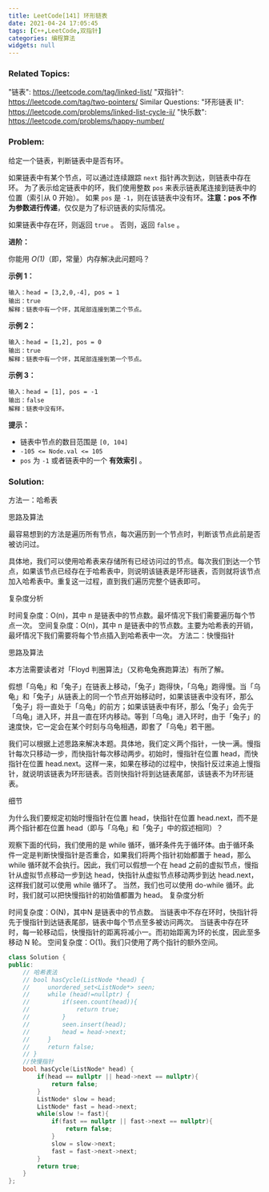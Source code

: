 ```yaml
---
title: LeetCode[141] 环形链表
date: 2021-04-24 17:05:45
tags: [C++,LeetCode,双指针]
categories: 编程算法
widgets: null
---
```


### Related Topics:

  "链表": https://leetcode.com/tag/linked-list/
  "双指针": https://leetcode.com/tag/two-pointers/
Similar Questions:
  "环形链表 II": https://leetcode.com/problems/linked-list-cycle-ii/
  "快乐数": https://leetcode.com/problems/happy-number/


### Problem:

给定一个链表，判断链表中是否有环。

如果链表中有某个节点，可以通过连续跟踪 `next` 指针再次到达，则链表中存在环。 为了表示给定链表中的环，我们使用整数 `pos` 来表示链表尾连接到链表中的位置（索引从 0 开始）。 如果 `pos` 是 `-1`，则在该链表中没有环。**注意：pos 不作为参数进行传递**，仅仅是为了标识链表的实际情况。

如果链表中存在环，则返回 `true` 。 否则，返回 `false` 。

**进阶：**

你能用 *O(1)*（即，常量）内存解决此问题吗？

**示例 1：**

```
输入：head = [3,2,0,-4], pos = 1
输出：true
解释：链表中有一个环，其尾部连接到第二个节点。
```

**示例 2：**

```
输入：head = [1,2], pos = 0
输出：true
解释：链表中有一个环，其尾部连接到第一个节点。
```

**示例 3：**

```
输入：head = [1], pos = -1
输出：false
解释：链表中没有环。
```

**提示：**

- 链表中节点的数目范围是 `[0, 104]`
- `-105 <= Node.val <= 105`
- `pos` 为 `-1` 或者链表中的一个 **有效索引** 。

<!--more-->

### Solution:



方法一：哈希表

思路及算法

最容易想到的方法是遍历所有节点，每次遍历到一个节点时，判断该节点此前是否被访问过。

具体地，我们可以使用哈希表来存储所有已经访问过的节点。每次我们到达一个节点，如果该节点已经存在于哈希表中，则说明该链表是环形链表，否则就将该节点加入哈希表中。重复这一过程，直到我们遍历完整个链表即可。

复杂度分析

时间复杂度：O(n)，其中 n 是链表中的节点数。最坏情况下我们需要遍历每个节点一次。
空间复杂度：O(n)，其中 n 是链表中的节点数。主要为哈希表的开销，最坏情况下我们需要将每个节点插入到哈希表中一次。
方法二：快慢指针

思路及算法

本方法需要读者对「Floyd 判圈算法」（又称龟兔赛跑算法）有所了解。

假想「乌龟」和「兔子」在链表上移动，「兔子」跑得快，「乌龟」跑得慢。当「乌龟」和「兔子」从链表上的同一个节点开始移动时，如果该链表中没有环，那么「兔子」将一直处于「乌龟」的前方；如果该链表中有环，那么「兔子」会先于「乌龟」进入环，并且一直在环内移动。等到「乌龟」进入环时，由于「兔子」的速度快，它一定会在某个时刻与乌龟相遇，即套了「乌龟」若干圈。

我们可以根据上述思路来解决本题。具体地，我们定义两个指针，一快一满。慢指针每次只移动一步，而快指针每次移动两步。初始时，慢指针在位置 head，而快指针在位置 head.next。这样一来，如果在移动的过程中，快指针反过来追上慢指针，就说明该链表为环形链表。否则快指针将到达链表尾部，该链表不为环形链表。

细节

为什么我们要规定初始时慢指针在位置 head，快指针在位置 head.next，而不是两个指针都在位置 head（即与「乌龟」和「兔子」中的叙述相同）？

观察下面的代码，我们使用的是 while 循环，循环条件先于循环体。由于循环条件一定是判断快慢指针是否重合，如果我们将两个指针初始都置于 head，那么 while 循环就不会执行。因此，我们可以假想一个在 head 之前的虚拟节点，慢指针从虚拟节点移动一步到达 head，快指针从虚拟节点移动两步到达 head.next，这样我们就可以使用 while 循环了。
当然，我们也可以使用 do-while 循环。此时，我们就可以把快慢指针的初始值都置为 head。
复杂度分析

时间复杂度：O(N)，其中N 是链表中的节点数。
当链表中不存在环时，快指针将先于慢指针到达链表尾部，链表中每个节点至多被访问两次。
当链表中存在环时，每一轮移动后，快慢指针的距离将减小一。而初始距离为环的长度，因此至多移动 N 轮。
空间复杂度：O(1)。我们只使用了两个指针的额外空间。

```c++
class Solution {
public:
    // 哈希表法
    // bool hasCycle(ListNode *head) {
    //     unordered_set<ListNode*> seen;
    //     while (head!=nullptr) {
    //         if(seen.count(head)){
    //             return true;
    //         }
    //         seen.insert(head);
    //         head = head->next;
    //     }
    //     return false;
    // }
    //快慢指针
    bool hasCycle(ListNode* head) {
        if(head == nullptr || head->next == nullptr){
            return false;
        }
        ListNode* slow = head;
        ListNode* fast = head->next;
        while(slow != fast){
            if(fast == nullptr || fast->next == nullptr){
                return false;
            }
            slow = slow->next;
            fast = fast->next->next;
        }
        return true;
    }
};
```

